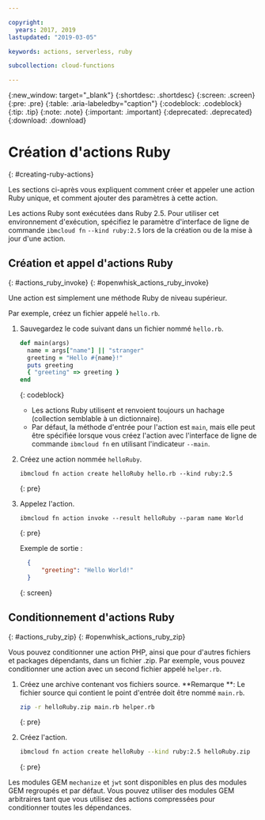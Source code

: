 ```yaml
---

copyright:
  years: 2017, 2019
lastupdated: "2019-03-05"

keywords: actions, serverless, ruby

subcollection: cloud-functions

---
```


{:new_window: target="_blank"}
{:shortdesc: .shortdesc}
{:screen: .screen}
{:pre: .pre}
{:table: .aria-labeledby="caption"}
{:codeblock: .codeblock}
{:tip: .tip}
{:note: .note}
{:important: .important}
{:deprecated: .deprecated}
{:download: .download}

# Création d'actions Ruby
{: #creating-ruby-actions}

Les sections ci-après vous expliquent comment créer et appeler une action Ruby unique, et comment ajouter des paramètres à cette action.  

Les actions Ruby sont exécutées dans Ruby 2.5. Pour utiliser cet environnement d'exécution, spécifiez le paramètre d'interface de ligne de commande `ibmcloud fn` `--kind ruby:2.5` lors de
la création ou de la mise à jour d'une action. 

## Création et appel d'actions Ruby
{: #actions_ruby_invoke}
{: #openwhisk_actions_ruby_invoke}

Une action est simplement une méthode Ruby de niveau supérieur. 

Par exemple, créez un fichier appelé `hello.rb`. 

1. Sauvegardez le code suivant dans un fichier nommé `hello.rb`. 

    ```ruby
    def main(args)
      name = args["name"] || "stranger"
      greeting = "Hello #{name}!"
      puts greeting
      { "greeting" => greeting }
    end
    ```
    {: codeblock}

    * Les actions Ruby utilisent et renvoient toujours un hachage (collection semblable à un dictionnaire). 
    * Par défaut, la méthode d'entrée pour l'action est `main`, mais elle peut être spécifiée lorsque vous créez l'action avec l'interface de ligne de commande `ibmcloud fn` en utilisant l'indicateur `--main`.

2. Créez une action nommée `helloRuby`.

    ```
    ibmcloud fn action create helloRuby hello.rb --kind ruby:2.5
    ```
    {: pre}

3. Appelez l'action.

    ```
    ibmcloud fn action invoke --result helloRuby --param name World
    ```
    {: pre}

    Exemple de sortie :

    ```json
      {
          "greeting": "Hello World!"
      }
    ```
    {: screen}

## Conditionnement d'actions Ruby
{: #actions_ruby_zip}
{: #openwhisk_actions_ruby_zip}

Vous pouvez conditionner une action PHP, ainsi que pour d'autres fichiers et packages dépendants, dans un fichier .zip. Par exemple, vous pouvez conditionner une action avec un second fichier appelé `helper.rb`.

1. Créez une archive contenant vos fichiers source. **Remarque **: Le fichier source qui contient le point d'entrée doit être nommé `main.rb`.

    ```bash
    zip -r helloRuby.zip main.rb helper.rb
    ```
    {: pre}

2. Créez l'action.

    ```bash
    ibmcloud fn action create helloRuby --kind ruby:2.5 helloRuby.zip
    ```
    {: pre}

Les modules GEM `mechanize` et `jwt` sont disponibles en plus des modules GEM regroupés et par défaut.
Vous pouvez utiliser des modules GEM arbitraires tant que vous utilisez des actions compressées pour conditionner toutes les dépendances. 
